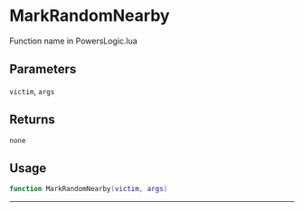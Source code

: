 # MarkRandomNearby
Function name in PowersLogic.lua
## Parameters
`victim`, `args`
## Returns
`none`
## Usage
```lua
function MarkRandomNearby(victim, args)
```
---
